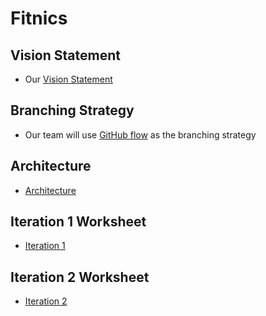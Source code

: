 # Fitnics


## Vision Statement
- Our [Vision Statement](https://code.cs.umanitoba.ca/3350-winter-2021-a01/fitnics-group-12/-/blob/master/docs/Vision%20Statement.md)

## Branching Strategy
- Our team will use [GitHub flow](https://code.cs.umanitoba.ca/3350-winter-2021-a01/fitnics-group-12/-/blob/master/docs/Branching%20Strategy.md) as the branching strategy

## Architecture
- [Architecture](https://code.cs.umanitoba.ca/3350-winter-2021-a01/fitnics-group-12/-/blob/master/docs/Architecture.md)

## Iteration 1 Worksheet
- [Iteration 1](https://code.cs.umanitoba.ca/3350-winter-2021-a01/fitnics-group-12/-/blob/master/docs/Iteration1.md)

## Iteration 2 Worksheet
- [Iteration 2](https://code.cs.umanitoba.ca/3350-winter-2021-a01/fitnics-group-12/-/blob/master/docs/Iteration2.md)